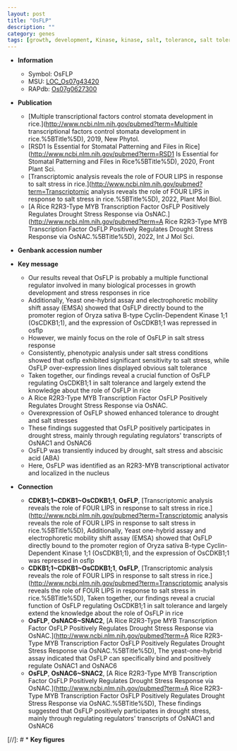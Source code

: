 ```yaml
---
layout: post
title: "OsFLP"
description: ""
category: genes
tags: [growth, development, Kinase, kinase, salt, tolerance, salt tolerance, salt stress, stress, stress response, transcription factor, drought, nucleus, abscisic acid, drought stress, drought stress , transcriptional activator, drought stress response, MYB transcriptional activator]
---
```


* **Information**  
    + Symbol: OsFLP  
    + MSU: [LOC_Os07g43420](http://rice.uga.edu/cgi-bin/ORF_infopage.cgi?orf=LOC_Os07g43420)  
    + RAPdb: [Os07g0627300](https://rapdb.dna.affrc.go.jp/locus/?name=Os07g0627300)  

* **Publication**  
    + [Multiple transcriptional factors control stomata development in rice.](http://www.ncbi.nlm.nih.gov/pubmed?term=Multiple transcriptional factors control stomata development in rice.%5BTitle%5D), 2019, New Phytol.
    + [RSD1 Is Essential for Stomatal Patterning and Files in Rice](http://www.ncbi.nlm.nih.gov/pubmed?term=RSD1 Is Essential for Stomatal Patterning and Files in Rice%5BTitle%5D), 2020, Front Plant Sci.
    + [Transcriptomic analysis reveals the role of FOUR LIPS in response to salt stress in rice.](http://www.ncbi.nlm.nih.gov/pubmed?term=Transcriptomic analysis reveals the role of FOUR LIPS in response to salt stress in rice.%5BTitle%5D), 2022, Plant Mol Biol.
    + [A Rice R2R3-Type MYB Transcription Factor OsFLP Positively Regulates Drought Stress Response via OsNAC.](http://www.ncbi.nlm.nih.gov/pubmed?term=A Rice R2R3-Type MYB Transcription Factor OsFLP Positively Regulates Drought Stress Response via OsNAC.%5BTitle%5D), 2022, Int J Mol Sci.

* **Genbank accession number**  

* **Key message**  
    + Our results reveal that OsFLP is probably a multiple functional regulator involved in many biological processes in growth development and stress responses in rice
    + Additionally, Yeast one-hybrid assay and electrophoretic mobility shift assay (EMSA) showed that OsFLP directly bound to the promoter region of Oryza sativa B-type Cyclin-Dependent Kinase 1;1 (OsCDKB1;1), and the expression of OsCDKB1;1 was repressed in osflp
    + However, we mainly focus on the role of OsFLP in salt stress response
    + Consistently, phenotypic analysis under salt stress conditions showed that osflp exhibited significant sensitivity to salt stress, while OsFLP over-expression lines displayed obvious salt tolerance
    + Taken together, our findings reveal a crucial function of OsFLP regulating OsCDKB1;1 in salt tolerance and largely extend the knowledge about the role of OsFLP in rice
    + A Rice R2R3-Type MYB Transcription Factor OsFLP Positively Regulates Drought Stress Response via OsNAC.
    + Overexpression of OsFLP showed enhanced tolerance to drought and salt stresses
    + These findings suggested that OsFLP positively participates in drought stress, mainly through regulating regulators&#x27; transcripts of OsNAC1 and OsNAC6
    + OsFLP was transiently induced by drought, salt stress and abscisic acid (ABA)
    + Here, OsFLP was identified as an R2R3-MYB transcriptional activator and localized in the nucleus

* **Connection**  
    + __CDKB1;1~CDKB1~OsCDKB1;1__, __OsFLP__, [Transcriptomic analysis reveals the role of FOUR LIPS in response to salt stress in rice.](http://www.ncbi.nlm.nih.gov/pubmed?term=Transcriptomic analysis reveals the role of FOUR LIPS in response to salt stress in rice.%5BTitle%5D),  Additionally, Yeast one-hybrid assay and electrophoretic mobility shift assay (EMSA) showed that OsFLP directly bound to the promoter region of Oryza sativa B-type Cyclin-Dependent Kinase 1;1 (OsCDKB1;1), and the expression of OsCDKB1;1 was repressed in osflp
    + __CDKB1;1~CDKB1~OsCDKB1;1__, __OsFLP__, [Transcriptomic analysis reveals the role of FOUR LIPS in response to salt stress in rice.](http://www.ncbi.nlm.nih.gov/pubmed?term=Transcriptomic analysis reveals the role of FOUR LIPS in response to salt stress in rice.%5BTitle%5D),  Taken together, our findings reveal a crucial function of OsFLP regulating OsCDKB1;1 in salt tolerance and largely extend the knowledge about the role of OsFLP in rice
    + __OsFLP__, __OsNAC6~SNAC2__, [A Rice R2R3-Type MYB Transcription Factor OsFLP Positively Regulates Drought Stress Response via OsNAC.](http://www.ncbi.nlm.nih.gov/pubmed?term=A Rice R2R3-Type MYB Transcription Factor OsFLP Positively Regulates Drought Stress Response via OsNAC.%5BTitle%5D),  The yeast-one-hybrid assay indicated that OsFLP can specifically bind and positively regulate OsNAC1 and OsNAC6
    + __OsFLP__, __OsNAC6~SNAC2__, [A Rice R2R3-Type MYB Transcription Factor OsFLP Positively Regulates Drought Stress Response via OsNAC.](http://www.ncbi.nlm.nih.gov/pubmed?term=A Rice R2R3-Type MYB Transcription Factor OsFLP Positively Regulates Drought Stress Response via OsNAC.%5BTitle%5D),  These findings suggested that OsFLP positively participates in drought stress, mainly through regulating regulators&#x27; transcripts of OsNAC1 and OsNAC6

[//]: # * **Key figures**  


